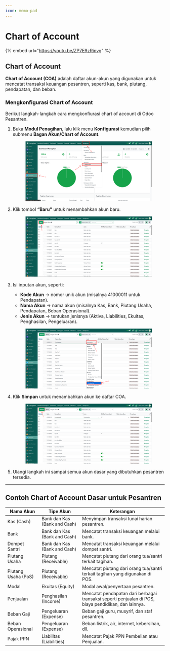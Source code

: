 ```yaml
---
icon: memo-pad
---
```


# Chart of Account

{% embed url="https://youtu.be/ZP7E9zRinvg" %}

## Chart of Account

**Chart of Account (COA)** adalah daftar akun-akun yang digunakan untuk mencatat transaksi keuangan pesantren, seperti kas, bank, piutang, pendapatan, dan beban.

### Mengkonfigurasi Chart of Account

Berikut langkah-langkah cara mengkonfiurasi chart of account di Odoo Pesantren.

1.  Buka **Modul Penagihan**, lalu klik menu **Konfigurasi** kemudian pilih submenu **Bagan Akun/Chart of Account**.

    <figure><img src="../../../.gitbook/assets/images-40.png" alt=""><figcaption></figcaption></figure>


2.  Klik tombol **“Baru”** untuk menambahkan akun baru.

    <figure><img src="../../../.gitbook/assets/images-41.png" alt=""><figcaption></figcaption></figure>


3.  Isi inputan akun, seperti:

    * **Kode Akun** → nomor unik akun (misalnya 41000011 untuk Pendapatan).
    * **Nama Akun** → nama akun (misalnya Kas, Bank, Piutang Usaha, Pendapatan, Beban Operasional).
    * **Jenis Akun** → tentukan jenisnya (Aktiva, Liabilities, Ekuitas, Penghasilan, Pengeluaran).

    <figure><img src="../../../.gitbook/assets/images-42.png" alt=""><figcaption></figcaption></figure>


4.  Klik **Simpan** untuk menambahkan akun ke daftar COA.

    <figure><img src="../../../.gitbook/assets/images-43.png" alt=""><figcaption></figcaption></figure>


5. Ulangi langkah ini sampai semua akun dasar yang dibutuhkan pesantren tersedia.

***

## Contoh Chart of Account Dasar untuk Pesantren

| Nama Akun           | Tipe Akun                    | Keterangan                                                                                           |
| ------------------- | ---------------------------- | ---------------------------------------------------------------------------------------------------- |
| Kas (Cash)          | Bank dan Kas (Bank and Cash) | Menyimpan transaksi tunai harian pesantren.                                                          |
| Bank                | Bank dan Kas (Bank and Cash) | Mencatat transaksi keuangan melalui bank.                                                            |
| Dompet Santri       | Bank dan Kas (Bank and Cash) | Mencatat transaksi keuangan melalui dompet santri.                                                   |
| Piutang Usaha       | Piutang (Receivable)         | Mencatat piutang dari orang tua/santri terkait tagihan.                                              |
| Piutang Usaha (PoS) | Piutang (Receivable)         | Mencatat piutang dari orang tua/santri terkait tagihan yang digunakan di POS.                        |
| Modal               | Ekuitas (Equity)             | Modal awal/penyertaan pesantren.                                                                     |
| Penjualan           | Penghasilan (Income)         | Mencatat pendapatan dari berbagai transaksi seperti penjualan di POS, biaya pendidikan, dan lainnya. |
| Beban Gaji          | Pengeluaran (Expense)        | Beban gaji guru, musyrif, dan staf pesantren.                                                        |
| Beban Operasional   | Pengeluaran (Expense)        | Beban listrik, air, internet, kebersihan, dll.                                                       |
| Pajak PPN           | Liabilitas (Liabilities)     | Mencatat Pajak PPN Pembelian atau Penjualan.                                                         |
